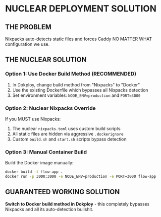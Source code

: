 # NUCLEAR DEPLOYMENT SOLUTION

## THE PROBLEM
Nixpacks auto-detects static files and forces Caddy NO MATTER WHAT configuration we use.

## THE NUCLEAR SOLUTION

### Option 1: Use Docker Build Method (RECOMMENDED)
1. In Dokploy, change build method from "Nixpacks" to "Docker"
2. Use the existing Dockerfile which bypasses all Nixpacks detection
3. Set environment variables: `NODE_ENV=production` and `PORT=3000`

### Option 2: Nuclear Nixpacks Override
If you MUST use Nixpacks:
1. The nuclear `nixpacks.toml` uses custom build scripts
2. All static files are hidden via aggressive `.dockerignore`  
3. Custom `build.sh` and `start.sh` scripts bypass detection

### Option 3: Manual Container Build
Build the Docker image manually:
```bash
docker build -t flow-app .
docker run -p 3000:3000 -e NODE_ENV=production -e PORT=3000 flow-app
```

## GUARANTEED WORKING SOLUTION
**Switch to Docker build method in Dokploy** - this completely bypasses Nixpacks and all its auto-detection bullshit.